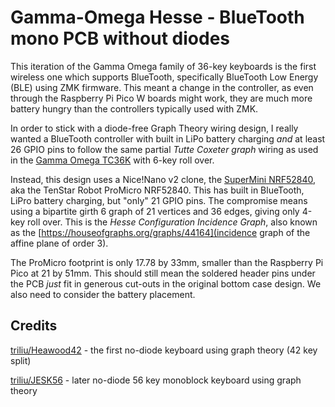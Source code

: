 
# Gamma-Omega Hesse - BlueTooth mono PCB without diodes

This iteration of the Gamma Omega family of 36-key keyboards is the first wireless one
which supports BlueTooth, specifically BlueTooth Low Energy (BLE) using ZMK firmware.
This meant a change in the controller, as even through the Raspberry Pi Pico W boards
might work, they are much more battery hungry than the controllers typically used with ZMK.

In order to stick with a diode-free Graph Theory wiring design, I really wanted a
BlueTooth controller with built in LiPo battery charging *and* at least 26 GPIO pins
to follow the same partial *Tutte Coxeter graph* wiring as used in the
[Gamma Omega TC36K](../tc36k/README.md) with 6-key roll over.

Instead, this design uses a Nice!Nano v2 clone, the [SuperMini
NRF52840](https://kriscables.com/supermini-nrf52840/),
aka the TenStar Robot ProMicro NRF52840. This has built in BlueTooth, LiPro battery
charging, but "only" 21 GPIO pins. The compromise means using a bipartite girth 6
graph of 21 vertices and 36 edges, giving only 4-key roll over. This is the *Hesse
Configuration Incidence Graph*, also known as the
[https://houseofgraphs.org/graphs/44164](incidence graph of the affine plane of order 3).

The ProMicro footprint is only 17.78 by 33mm, smaller than the Raspberry Pi Pico at
21 by 51mm. This should still mean the soldered header pins under the PCB *just*
fit in generous cut-outs in the original bottom case design. We also need to consider
the battery placement.

## Credits

[triliu/Heawood42](https://github.com/triliu/Heawood42) - the first no-diode keyboard using graph theory (42 key split)

[triliu/JESK56](https://github.com/triliu/JESK56) - later no-diode 56 key monoblock keyboard using graph theory
